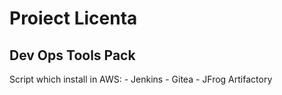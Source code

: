 # Proiect Licenta

## Dev Ops Tools Pack 

Script which install in AWS:
    - Jenkins
    - Gitea
    - JFrog Artifactory